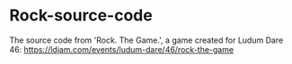 # Rock-source-code
The source code from 'Rock. The Game.', a game created for Ludum Dare 46:
https://ldjam.com/events/ludum-dare/46/rock-the-game
